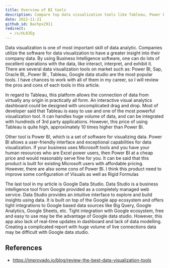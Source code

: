 ```yaml
---
title: Overview of BI tools
description: Compare top data visualization tools like Tableau, Power BI, and Google Data Studio to find the best business intelligence software for interactive dashboards, ease of use, pricing, and integration.
date: 2022-11-21
github_id: Bachpx2911
redirect:
  - /s/UL0JEg
---
```


Data visualization is one of most important skill of data analytic. Companies utilize the software for data visualization to have a greater insight into their company data. By using Business Intelligence software, one can do lots of excellent operations with the data, like interact, interpret, and exhibit it. There are several data visualization tools on market such as: Power BI, Sap, Oracle BI,..Power BI , Tableau, Google data studio are the most popular tools. I have chances to work with all of them in my career, so I will review the pros and cons of each tools in this article.

In regard to Tableau, this platform allows the connection of data from virtually any origin in practically all form. An interactive visual analytics dashboard could be
designed with uncomplicated drag and drop. Most of developer said that Tableau is easy to use and one of the most powerful visualization tool. It can handles huge volume of data, and can be integrated with hundreds of 3rd party applications. However, this price of using Tableau is quite high, approximately 10 times higher than Power BI.

Other tool is Power BI, which is a set of software for visualizing data. Power BI allows a user-friendly interface and exceptional capabilities for data visualization. If
your business uses Microsoft tools and you have your human resources who are Excel power users, then Power BI at a cheap price and would reasonably serve fine for you. It can be said that this product is built for existing Microsoft users with affordable pricing. However, there are also some cons of Power BI. I think this product need to improve some configuration of Visuals as well as Rigid Formulas

The last tool in my article is Google Data Studio. Data Studio is a business intelligence tool from Google provided as a completely managed web service. Data Studio provides an intuitive interface to explore and build insights using data. It is built on top of the Google app ecosystem and offers tight integrations to Google based data sources like Big Query, Google Analytics, Google Sheets, etc. Tight integration with Google ecosystem, free and easy to use may be the advantage of Google data studio. However, this app also lack of real-time updates in dashboard and lack of data modelling. Creating a complicated report with huge volume of live connections data may be difficult with Google data studio.

## References

- https://improvado.io/blog/review-the-best-data-visualization-tools
